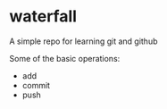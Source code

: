 # waterfall
A simple repo for learning git and github

Some of the basic operations:
- add
- commit 
- push
